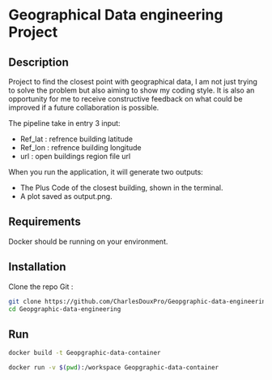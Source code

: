 # Geographical Data engineering Project


## Description
Project to find the closest point with geographical data, I am not just trying to solve the problem but also aiming to show my coding style. It is also an opportunity for me to receive constructive feedback on what could be improved if a future collaboration is possible.

The pipeline take in entry 3 input:
  - Ref_lat : refrence building latitude
  - Ref_lon : refrence building longitude
  - url : open buildings region file url

When you run the application, it will generate two outputs:

  - The Plus Code of the closest building, shown in the terminal.
  - A plot saved as output.png.

## Requirements
Docker should be running on your environment.

## Installation
Clone the repo Git :
```bash
git clone https://github.com/CharlesDouxPro/Geopgraphic-data-engineering.git
cd Geopgraphic-data-engineering
```

## Run
```bash
docker build -t Geopgraphic-data-container
```
```bash
docker run -v $(pwd):/workspace Geopgraphic-data-container
```

